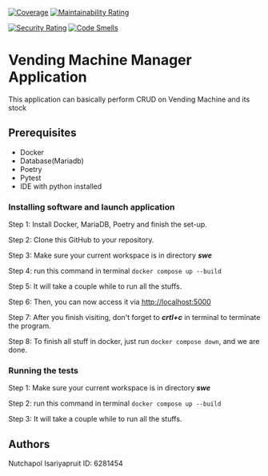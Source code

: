 [![Coverage](https://sonarcloud.io/api/project_badges/measure?project=stellardropthebeat_swe&metric=coverage)](https://sonarcloud.io/summary/new_code?id=stellardropthebeat_swe)
[![Maintainability Rating](https://sonarcloud.io/api/project_badges/measure?project=stellardropthebeat_swe&metric=sqale_rating)](https://sonarcloud.io/summary/new_code?id=stellardropthebeat_swe)

[![Security Rating](https://sonarcloud.io/api/project_badges/measure?project=stellardropthebeat_swe&metric=security_rating)](https://sonarcloud.io/summary/new_code?id=stellardropthebeat_swe)
[![Code Smells](https://sonarcloud.io/api/project_badges/measure?project=stellardropthebeat_swe&metric=code_smells)](https://sonarcloud.io/summary/new_code?id=stellardropthebeat_swe)

# Vending Machine Manager Application
This application can basically perform CRUD on Vending Machine and its stock

## Prerequisites
- Docker
- Database(Mariadb)
- Poetry
- Pytest
- IDE with python installed

### Installing software and launch application
Step 1: Install Docker, MariaDB, Poetry and finish the set-up.

Step 2: Clone this GitHub to your repository.

Step 3: Make sure your current workspace is in directory ***swe***

Step 4: run this command in terminal `docker compose up --build`

Step 5: It will take a couple while to run all the stuffs.

Step 6: Then, you can now access it via [http://localhost:5000](http://localhost:5000)

Step 7: After you finish visiting, don't forget to ***crtl+c*** in terminal to terminate the program.

Step 8: To finish all stuff in docker, just run `docker compose down`, and we are done.

### Running the tests

Step 1: Make sure your current workspace is in directory ***swe***

Step 2: run this command in terminal `docker compose up --build`

Step 3: It will take a couple while to run all the stuffs.

## Authors
Nutchapol Isariyapruit ID: 6281454
